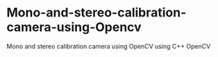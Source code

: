 # Mono-and-stereo-calibration-camera-using-Opencv
Mono and stereo calibration camera using OpenCV using C++ OpenCV
